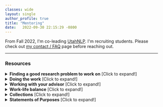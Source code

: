 ```yaml
---
classes: wide
layout: single
author_profile: true
title: "Mentoring" 
date:   2022-09-30 22:15:29 -0800
---
```


From Fall 2022, I'm co-leading [UtahNLP](http://nlp.cs.utah.edu/). I'm recruiting students. Please check out [my contact / FAQ](https://www.anamarasovic.com/contact/) page before reaching out.

--- 

### Resources 

<details>
<summary><b>Finding a good research problem to work on</b> [Click to expand!]</summary>              


[Every PhD is different by Maxwell Forbes](https://maxwellforbes.com/posts/every-phd-is-different/)


[Research Taste Exercises by Christopher Olah](http://colah.github.io/notes/taste/) 

[How to do influential research: a few lessons learned by Xiaodong He](https://twitter.com/WilliamWangNLP/status/1420567513885077506/photo/1)

[How To Choose a Good Scientific Problem by Uri Alon](https://www.weizmann.ac.il/mcb/UriAlon/sites/mcb.UriAlon/files/uploads/nurturing/howtochoosegoodproblem.pdf)

[Coming up with research ideas by Marco Tulio Ribeiro](https://medium.com/@marcotcr/coming-up-with-research-ideas-3032682e5852)

</details>                      


<details>
<summary><b>Doing the work</b> [Click to expand!]</summary>              


[Organizing and evaluating research ideas by Marco Tulio Ribeiro](https://medium.com/@marcotcr/e137637b599e)

[Foundations: How to design experiments in NLU by Sam Bowman](https://drive.google.com/file/d/1kUarnxZNa-ojz0KvZFmHeAEFwTkEH7lg/edit)

</details>                      


<details>
<summary><b>Working with your advisor</b> [Click to expand!]</summary>              


[Should You Take My Advice? by Jimmy Lin](https://github.com/lintool/guide/blob/master/ignoring-advice.md)

[How to share progress with your mentors/collaborators? by Jia-Bin Huang](https://twitter.com/jbhuang0604/status/1453378296608137229)

[How to do research with my mentors effectively? by Jia-Bin Huang](https://twitter.com/jbhuang0604/status/1418407079077842944)

[How to work with your advisor(s)? by Jia-Bin Huan](https://twitter.com/jbhuang0604/status/1546361365778022400)           

</details>                   


<details>
<summary><b>Work-life balance</b> [Click to expand!]</summary>              

[Stress in Research. Part I: The Tournament and the Axe by Charles Sutton](http://www.theexclusive.org/2018/03/tournament-axe.html)

[Stress in Research. Part II: Research Worth and Self-Worth by Charles Sutton](http://www.theexclusive.org/2018/04/worth.html)

[Stress in Research. Part III: The Trouble about Freedom by Charles Sutton](http://www.theexclusive.org/2018/05/freedom.html)

[Stress in Research. Part IV: A Tsunami of Logistics by Charles Sutton](http://www.theexclusive.org/2018/07/logistic-tsunami.html)

[Stress in Research. Part V: If you really are an Impostor, then it's not a Syndrome by Charles Sutton](http://www.theexclusive.org/2018/09/impostor.html)          

</details>                               


<details>
<summary><b>Collections</b> [Click to expand!]</summary>              


[Good Citizen of CVPR](https://faculty.cc.gatech.edu/~parikh/citizenofcvpr/) has so many good talks covering a wide range of topics. 

[Awesome Tips](https://github.com/jbhuang0604/awesome-tips) is an extensive list of advices by Jia-Bin Huang.        

</details>                               


<details>
<summary><b>Statements of Purposes</b> [Click to expand!]</summary>              

[Suchin Gururangan](https://suchin.io/personal-statement-advice/)

[Nelson Liu](https://blog.nelsonliu.me/2020/11/11/phd-personal-statement/)

[Rishi Bommasani](https://drive.google.com/file/d/1t1yLgC0QMQ-8KyntZvZ7n8dgrF0U9T_v/view)

</details>                  

